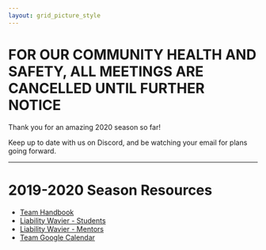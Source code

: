```yaml
---
layout: grid_picture_style
---
```


# FOR OUR COMMUNITY HEALTH AND SAFETY, ALL MEETINGS ARE CANCELLED UNTIL FURTHER NOTICE

Thank you for an amazing 2020 season so far!

Keep up to date with us on Discord, and be watching your email for plans going forward.


<hr>

# 2019-2020 Season Resources
  * [Team Handbook](assets/documents/Robot-Casserole-Team-Handbook.pdf)
  * [Liability Wavier - Students](assets/documents/First-Robotics-Liability-Waiver-Students.pdf)
  * [Liability Wavier - Mentors](assets/documents/First-Robotics-Liability-Waiver-Mentors.pdf)
  * [Team Google Calendar](https://calendar.google.com/calendar/embed?src=frc1736%40gmail.com&ctz=America%2FChicago)